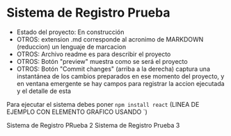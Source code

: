 <h1>Sistema de Registro Prueba</h1>

- Estado del proyecto: En construcción
- OTROS: extension .md corresponde al acronimo de MARKDOWN (reduccion) un lenguaje de marcacion
- OTROS: Archivo readme es para describir el proyecto
- OTROS: Botón "preview" muestra como se será el proyecto
- OTROS: Botón "Commit changes" (arriba a la derecha) captura una instantánea de los cambios preparados en ese momento del proyecto, y en ventana emergente se hay campos para registrar la accion ejecutada y el detalle de esta

Para ejecutar el sistema debes poner 
```` npm install react ```` (LINEA DE EJEMPLO CON ELEMENTO GRAFICO USANDO `)

Sistema de Registro PRueba 2
Sistema de Registro Prueba 3
